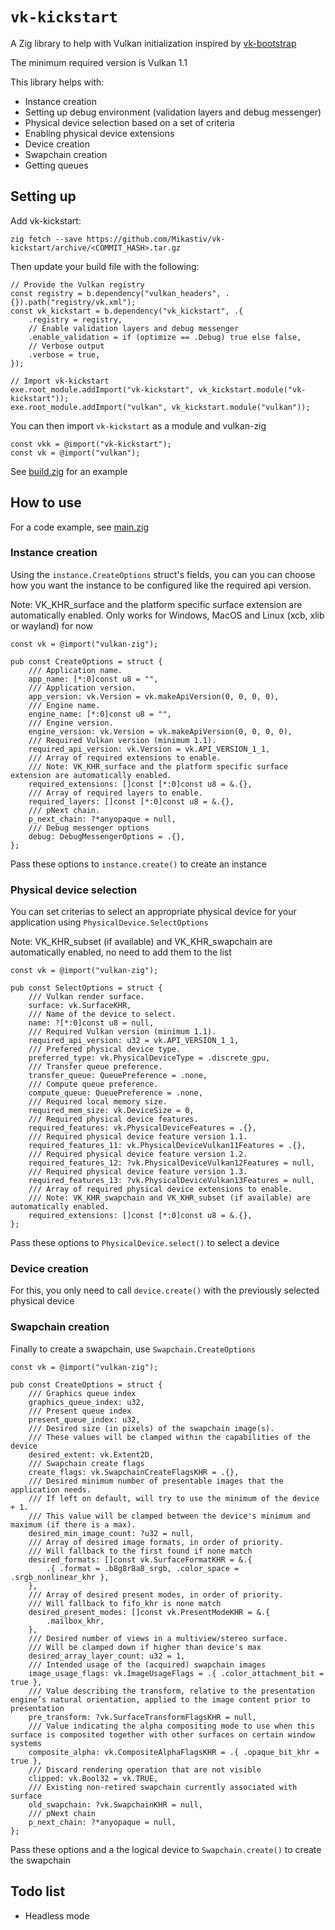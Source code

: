 # `vk-kickstart`

A Zig library to help with Vulkan initialization inspired by [vk-bootstrap](https://github.com/charles-lunarg/vk-bootstrap)

The minimum required version is Vulkan 1.1

This library helps with:
- Instance creation
- Setting up debug environment (validation layers and debug messenger)
- Physical device selection based on a set of criteria
- Enabling physical device extensions
- Device creation
- Swapchain creation
- Getting queues

## Setting up

Add vk-kickstart:
```
zig fetch --save https://github.com/Mikastiv/vk-kickstart/archive/<COMMIT_HASH>.tar.gz
```

Then update your build file with the following:
```zig
// Provide the Vulkan registry
const registry = b.dependency("vulkan_headers", .{}).path("registry/vk.xml");
const vk_kickstart = b.dependency("vk_kickstart", .{
    .registry = registry,
    // Enable validation layers and debug messenger
    .enable_validation = if (optimize == .Debug) true else false,
    // Verbose output
    .verbose = true,
});

// Import vk-kickstart
exe.root_module.addImport("vk-kickstart", vk_kickstart.module("vk-kickstart"));
exe.root_module.addImport("vulkan", vk_kickstart.module("vulkan"));
 ```

You can then import `vk-kickstart` as a module and vulkan-zig
```zig
const vkk = @import("vk-kickstart");
const vk = @import("vulkan");
```

See [build.zig](examples/glfw/build.zig) for an example

## How to use

For a code example, see [main.zig](examples/glfw/src/main.zig)

### Instance creation

Using the `instance.CreateOptions` struct's fields, you can you can choose how you want the instance to be configured like the required api version.

Note: VK_KHR_surface and the platform specific surface extension are automatically enabled. Only works for Windows, MacOS and Linux (xcb, xlib or wayland) for now

```zig
const vk = @import("vulkan-zig");

pub const CreateOptions = struct {
    /// Application name.
    app_name: [*:0]const u8 = "",
    /// Application version.
    app_version: vk.Version = vk.makeApiVersion(0, 0, 0, 0),
    /// Engine name.
    engine_name: [*:0]const u8 = "",
    /// Engine version.
    engine_version: vk.Version = vk.makeApiVersion(0, 0, 0, 0),
    /// Required Vulkan version (minimum 1.1).
    required_api_version: vk.Version = vk.API_VERSION_1_1,
    /// Array of required extensions to enable.
    /// Note: VK_KHR_surface and the platform specific surface extension are automatically enabled.
    required_extensions: []const [*:0]const u8 = &.{},
    /// Array of required layers to enable.
    required_layers: []const [*:0]const u8 = &.{},
    /// pNext chain.
    p_next_chain: ?*anyopaque = null,
    /// Debug messenger options
    debug: DebugMessengerOptions = .{},
};
```

Pass these options to `instance.create()` to create an instance

### Physical device selection

You can set criterias to select an appropriate physical device for your application using `PhysicalDevice.SelectOptions`

Note: VK_KHR_subset (if available) and VK_KHR_swapchain are automatically enabled, no need to add them to the list

```zig
const vk = @import("vulkan-zig");

pub const SelectOptions = struct {
    /// Vulkan render surface.
    surface: vk.SurfaceKHR,
    /// Name of the device to select.
    name: ?[*:0]const u8 = null,
    /// Required Vulkan version (minimum 1.1).
    required_api_version: u32 = vk.API_VERSION_1_1,
    /// Prefered physical device type.
    preferred_type: vk.PhysicalDeviceType = .discrete_gpu,
    /// Transfer queue preference.
    transfer_queue: QueuePreference = .none,
    /// Compute queue preference.
    compute_queue: QueuePreference = .none,
    /// Required local memory size.
    required_mem_size: vk.DeviceSize = 0,
    /// Required physical device features.
    required_features: vk.PhysicalDeviceFeatures = .{},
    /// Required physical device feature version 1.1.
    required_features_11: vk.PhysicalDeviceVulkan11Features = .{},
    /// Required physical device feature version 1.2.
    required_features_12: ?vk.PhysicalDeviceVulkan12Features = null,
    /// Required physical device feature version 1.3.
    required_features_13: ?vk.PhysicalDeviceVulkan13Features = null,
    /// Array of required physical device extensions to enable.
    /// Note: VK_KHR_swapchain and VK_KHR_subset (if available) are automatically enabled.
    required_extensions: []const [*:0]const u8 = &.{},
};
```

Pass these options to `PhysicalDevice.select()` to select a device

### Device creation

For this, you only need to call `device.create()` with the previously selected physical device

### Swapchain creation

Finally to create a swapchain, use `Swapchain.CreateOptions`

```zig
const vk = @import("vulkan-zig");

pub const CreateOptions = struct {
    /// Graphics queue index
    graphics_queue_index: u32,
    /// Present queue index
    present_queue_index: u32,
    /// Desired size (in pixels) of the swapchain image(s).
    /// These values will be clamped within the capabilities of the device
    desired_extent: vk.Extent2D,
    /// Swapchain create flags
    create_flags: vk.SwapchainCreateFlagsKHR = .{},
    /// Desired minimum number of presentable images that the application needs.
    /// If left on default, will try to use the minimum of the device + 1.
    /// This value will be clamped between the device's minimum and maximum (if there is a max).
    desired_min_image_count: ?u32 = null,
    /// Array of desired image formats, in order of priority.
    /// Will fallback to the first found if none match
    desired_formats: []const vk.SurfaceFormatKHR = &.{
        .{ .format = .b8g8r8a8_srgb, .color_space = .srgb_nonlinear_khr },
    },
    /// Array of desired present modes, in order of priority.
    /// Will fallback to fifo_khr is none match
    desired_present_modes: []const vk.PresentModeKHR = &.{
        .mailbox_khr,
    },
    /// Desired number of views in a multiview/stereo surface.
    /// Will be clamped down if higher than device's max
    desired_array_layer_count: u32 = 1,
    /// Intended usage of the (acquired) swapchain images
    image_usage_flags: vk.ImageUsageFlags = .{ .color_attachment_bit = true },
    /// Value describing the transform, relative to the presentation engine’s natural orientation, applied to the image content prior to presentation
    pre_transform: ?vk.SurfaceTransformFlagsKHR = null,
    /// Value indicating the alpha compositing mode to use when this surface is composited together with other surfaces on certain window systems
    composite_alpha: vk.CompositeAlphaFlagsKHR = .{ .opaque_bit_khr = true },
    /// Discard rendering operation that are not visible
    clipped: vk.Bool32 = vk.TRUE,
    /// Existing non-retired swapchain currently associated with surface
    old_swapchain: ?vk.SwapchainKHR = null,
    /// pNext chain
    p_next_chain: ?*anyopaque = null,
};
```

Pass these options and a the logical device to `Swapchain.create()` to create the swapchain

## Todo list
- Headless mode
